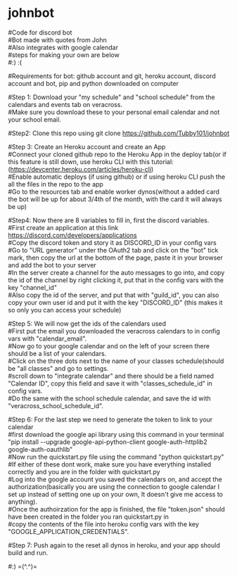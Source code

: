 # johnbot
#Code for discord bot<br />
#Bot made with quotes from John<br />
#Also integrates with google calendar<br />
#steps for making your own are below<br />
#:) :( <br />




#Requirements for bot: github account and git, heroku account, discord account and bot, pip and python downloaded on computer

#Step 1: Download your "my schedule" and "school schedule" from the calendars and events tab on veracross.              
#Make sure you download these to your personal email calendar and not your school email.   


#Step2: Clone this repo using git clone https://github.com/Tubby101/johnbot <br />

#Step 3: Create an Heroku account and create an App <br />
#Connect your cloned github repo to the Heroku App in the deploy tab(or if this feature is still down, use heroku CLI with this tutorial:(https://devcenter.heroku.com/articles/heroku-cli)<br />
#Enable automatic deploys (if using github) or if using heroku CLI push the all the files in the repo to the app<br />
#Go to the resources tab and enable worker dynos(without a added card the bot will be up for about 3/4th of the month, with the card it will always be up)<br />


#Step4: Now there are 8 variables to fill in, first the discord variables. <br />
#First create an application at this link https://discord.com/developers/applications<br /> 
#Copy the discord token and story it as DISCORD_ID in your config vars<br />
#Go to "URL generator" under the OAuth2 tab and click on the "bot" tick mark, then copy the url at the bottom of the page, paste it in your browser and add the bot to your server<br />
#In the server create a channel for the auto messages to go into, and copy the id of the channel by right clicking it, put that in the config vars with the key "channel_id"<br />
#Also copy the id of the server, and put that with "guild_id", you can also copy your own user id and put it with the key "DISCORD_ID" (this makes it so only you can access your schedule) <br />

#Step 5: We will now get the ids of the calendars used<br />
#First put the email you downloaded the veracross calendars to in config vars with "calendar_email".<br />
#Now go to your google calendar and on the left of your screen there should be a list of your calendars.<br />
#Click on the three dots next to the name of your classes schedule(should be "all classes" and go to settings. <br />
#scroll down to "integrate calendar" and there should be a field named "Calendar ID", copy this field and save it with "classes_schedule_id" in config vars. <br />
#Do the same with the school schedule calendar, and save the id with "veracross_school_schedule_id". <br />

#Step 6: For the last step we need to generate the token to link to your calendar <br />
#first download the google api library using this command in your terminal "pip install --upgrade google-api-python-client google-auth-httplib2 google-auth-oauthlib"<br />
#Now run the quickstart.py file using the command "python quickstart.py"<br />
#If either of these dont work, make sure you have everything installed correctly and you are in the folder with quickstart.py<br />
#Log into the google account you saved the calendars on, and accept the authorization(basically you are using the connection to google calendar I set up instead of setting one up on your own, It doesn't give me access to anything).<br />
#Once the authoirzation for the app is finished, the file "token.json" should have been created in the folder you ran quickstart.py in <br />
#copy the contents of the file into heroku config vars with the key "GOOGLE_APPLICATION_CREDENTIALS".<br />

#Step 7: Push again to the reset all dynos in heroku, and your app should build and run.<br />

#:) =(^.^)=








